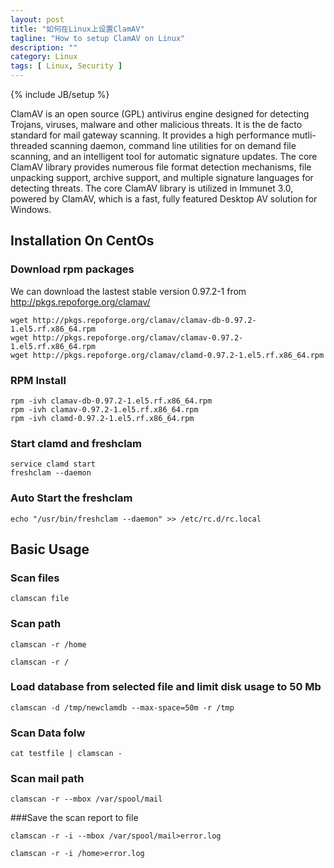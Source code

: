 ```yaml
---
layout: post
title: "如何在Linux上设置ClamAV"
tagline: "How to setup ClamAV on Linux"
description: ""
category: Linux
tags: [ Linux, Security ]
---
```

{% include JB/setup %}

ClamAV is an open source (GPL) antivirus engine designed for detecting Trojans, viruses, malware and other malicious threats. It is the de facto standard for mail gateway scanning. It provides a high performance mutli-threaded scanning daemon, command line utilities for on demand file scanning, and an intelligent tool for automatic signature updates. The core ClamAV library provides numerous file format detection mechanisms, file unpacking support, archive support, and multiple signature languages for detecting threats. The core ClamAV library is utilized in Immunet 3.0, powered by ClamAV, which is a fast, fully featured Desktop AV solution for Windows.

## Installation On CentOs

### Download rpm packages

We can download the lastest stable version 0.97.2-1 from http://pkgs.repoforge.org/clamav/
 
	wget http://pkgs.repoforge.org/clamav/clamav-db-0.97.2-1.el5.rf.x86_64.rpm
	wget http://pkgs.repoforge.org/clamav/clamav-0.97.2-1.el5.rf.x86_64.rpm
	wget http://pkgs.repoforge.org/clamav/clamd-0.97.2-1.el5.rf.x86_64.rpm
 
### RPM Install

	rpm -ivh clamav-db-0.97.2-1.el5.rf.x86_64.rpm
	rpm -ivh clamav-0.97.2-1.el5.rf.x86_64.rpm
	rpm -ivh clamd-0.97.2-1.el5.rf.x86_64.rpm
 
### Start clamd and freshclam

 
	service clamd start
	freshclam --daemon
 
### Auto Start the freshclam

	echo "/usr/bin/freshclam --daemon" >> /etc/rc.d/rc.local


## Basic Usage

### Scan files
 
	clamscan file
 
### Scan path
 
	clamscan -r /home
 
	clamscan -r /  
 
 
### Load database from selected file and limit disk usage to 50 Mb
 
	clamscan -d /tmp/newclamdb --max-space=50m -r /tmp
 
### Scan Data folw
 
	cat testfile | clamscan -
 
### Scan mail path
 
	clamscan -r --mbox /var/spool/mail
 
###Save the scan report to file
 
	clamscan -r -i --mbox /var/spool/mail>error.log
 
	clamscan -r -i /home>error.log
 

